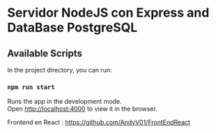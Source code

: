 # Servidor NodeJS con Express and DataBase PostgreSQL


## Available Scripts

In the project directory, you can run:

### `npm run start`

Runs the app in the development mode.\
Open [http://localhost:4000](http://localhost:4000) to view it in the browser.

Frontend en React : https://github.com/AndyV01/FrontEndReact